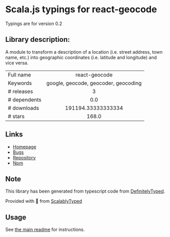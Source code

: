 
# Scala.js typings for react-geocode

Typings are for version 0.2

## Library description:
A module to transform a description of a location (i.e. street address, town name, etc.) into geographic coordinates (i.e. latitude and longitude) and vice versa.

|                    |                 |
| ------------------ | :-------------: |
| Full name          | react-geocode |
| Keywords           | google, geocode, geocoder, geocoding |
| # releases         | 3 |
| # dependents       | 0.0 |
| # downloads        | 191194.33333333334 |
| # stars            | 168.0 |

## Links
- [Homepage](https://github.com/shukerullah/react-geocode#readme)
- [Bugs](https://github.com/shukerullah/react-geocode/issues)
- [Repository](https://github.com/shukerullah/react-geocode)
- [Npm](https://www.npmjs.com/package/react-geocode)
    


## Note
This library has been generated from typescript code from [DefinitelyTyped](https://definitelytyped.org).

Provided with :purple_heart: from [ScalablyTyped](https://github.com/oyvindberg/ScalablyTyped)

## Usage
See [the main readme](../../readme.md) for instructions.


